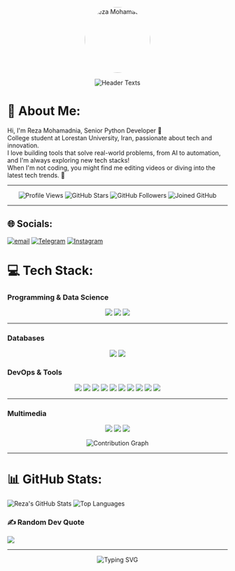 <p align="center">
  <img src="https://github.com/ItsReZNuM.png" alt="Reza Mohamadnia" style="border-radius: 70%; width: 150px; height: 150px;" />
</p>

<p align="center">
  <img src="https://readme-typing-svg.demolab.com/?font=Poppins&size=24&pause=1000&color=FF007A&center=true&vCenter=true&width=600&lines=Welcome+To+ItsReZNuM%27s+GitHub;Python+Developer+%26+Tech+Enthusiast;Building+Cool+Projects+with+Code;Let%27s+Connect+and+Create!;Crafting+Code,+Shaping+the+Future;Turning+Ideas+into+Reality+with+Python;Passionate+About+Open-Source+%26+Innovation;Code+Hard,+Dream+Big" alt="Header Texts" />
</p>

# 💫 About Me:
Hi, I'm Reza Mohamadnia, Senior Python Developer 🐍  
College student at Lorestan University, Iran, passionate about tech and innovation.  
I love building tools that solve real-world problems, from AI to automation, and I'm always exploring new tech stacks!  
When I'm not coding, you might find me editing videos or diving into the latest tech trends. 🚀

---

<p align="center">
  <img src="https://komarev.com/ghpvc/?username=ItsReZNuM&label=Profile%20Views&color=0e75b6&style=flat" alt="Profile Views" />
  <img src="https://img.shields.io/github/stars/ItsReZNuM?style=flat&label=Stars" alt="GitHub Stars" />
  <img src="https://img.shields.io/github/followers/ItsReZNuM?style=flat&label=Followers" alt="GitHub Followers" />
  <img src="https://img.shields.io/badge/Joined%20GitHub-2022-blueviolet?style=flat" alt="Joined GitHub" />
</p>

---

## 🌐 Socials:
[![email](https://img.shields.io/badge/Email-D14836?logo=gmail&logoColor=white)](mailto:rmohamadnia85@gmail.com)
[![Telegram](https://img.shields.io/badge/Telegram-2CA5E0?style=flat&logo=telegram&logoColor=white)](https://t.me/ItsReZNuM)
[![Instagram](https://img.shields.io/badge/Instagram-E4405F?style=flat&logo=instagram&logoColor=white)](https://instagram.com/rez.num)

# 💻 Tech Stack:
### Programming & Data Science

<p align="center">
  <img src="https://img.shields.io/badge/python-3670A0?style=flat&logo=python&logoColor=ffdd54" />
  <img src="https://img.shields.io/badge/numpy-%23013243.svg?style=flat&logo=numpy&logoColor=white" />
  <img src="https://img.shields.io/badge/Matplotlib-%23ffffff.svg?style=flat&logo=Matplotlib&logoColor=black" />
</p>

---
### Databases
<p align="center">
  <img src="https://img.shields.io/badge/postgres-%23316192.svg?style=flat&logo=postgresql&logoColor=white" />
  <img src="https://img.shields.io/badge/sqlite-%2307405e.svg?style=flat&logo=sqlite&logoColor=white" />
</p>

### DevOps & Tools
<p align="center">
  <img src="https://img.shields.io/badge/docker-%230db7ed.svg?style=flat&logo=docker&logoColor=white" />
  <img src="https://img.shields.io/badge/git-%23F05033.svg?style=flat&logo=git&logoColor=white" />
  <img src="https://img.shields.io/badge/github-%23121011.svg?style=flat&logo=github&logoColor=white" />
  <img src="https://img.shields.io/badge/pyTelegramBotAPI-4.22.0-blue?logo=telegram" />
  <img src="https://img.shields.io/badge/requests-2.32.3-green?logo=python" />
  <img src="https://img.shields.io/badge/Linux-FCC624?style=flat&logo=linux&logoColor=black" />
  <img src="https://img.shields.io/badge/beautifulsoup4-4.12.3-orange?logo=html5" />
  <img src="https://img.shields.io/badge/VS%20Code-007ACC?style=flat&logo=visual-studio-code&logoColor=white" />
  <img src="https://img.shields.io/badge/FastAPI-0.115.0-009688?logo=fastapi" />
  <img src="https://img.shields.io/badge/Pydantic-2.9.2-E92063?logo=pydantic" />
</p>

---
### Multimedia
<p align="center">
  <img src="https://img.shields.io/badge/Adobe%20Premiere%20Pro-9999FF.svg?style=flat&logo=Adobe%20Premiere%20Pro&logoColor=white" />
  <img src="https://img.shields.io/badge/adobe%20photoshop-%2331A8FF.svg?style=flat&logo=adobe%20photoshop&logoColor=white" />
  <img src="https://img.shields.io/badge/Adobe%20After%20Effects-9999FF.svg?style=flat&logo=Adobe%20After%20Effects&logoColor=white" />
</p>

<p align="center">
  <!-- Custom Contribution Bar (15 squares, latest on the right) -->
  <img src="https://github-readme-activity-graph.vercel.app/graph?username=ItsReZNuM&theme=react-dark&hide_border=true&area=true" alt="Contribution Graph" />
</p>

---

# 📊 GitHub Stats:
![Reza's GitHub Stats](https://github-readme-stats.vercel.app/api?username=ItsReZNuM&show_icons=true&theme=neon&rank_icon=github&hide=prs)
![Top Languages](https://github-readme-stats.vercel.app/api/top-langs/?username=ItsReZNuM&layout=compact&theme=neon)
### ✍️ Random Dev Quote
![](https://quotes-github-readme.vercel.app/api?type=horizontal&theme=radical)

---

<p align="center">
  <img src="https://readme-typing-svg.demolab.com?font=Fira+Code&size=24&pause=1000&color=F7F7F7&center=true&vCenter=true&width=600&lines=Thanks+for+visiting+my+profile!;Happy+Coding+%F0%9F%92%BB" alt="Typing SVG" />
</p>



